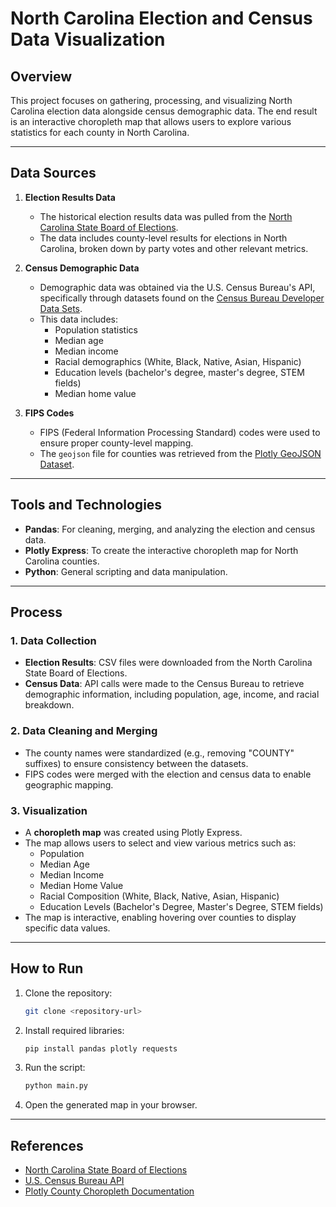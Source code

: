 # North Carolina Election and Census Data Visualization

## Overview
This project focuses on gathering, processing, and visualizing North Carolina election data alongside census demographic data. The end result is an interactive choropleth map that allows users to explore various statistics for each county in North Carolina.

---

## Data Sources
1. **Election Results Data**
   - The historical election results data was pulled from the [North Carolina State Board of Elections](https://www.ncsbe.gov/results-data/election-results/historical-election-results-data#by-precinct).
   - The data includes county-level results for elections in North Carolina, broken down by party votes and other relevant metrics.

2. **Census Demographic Data**
   - Demographic data was obtained via the U.S. Census Bureau's API, specifically through datasets found on the [Census Bureau Developer Data Sets](https://www.census.gov/data/developers/data-sets.html).
   - This data includes:
     - Population statistics
     - Median age
     - Median income
     - Racial demographics (White, Black, Native, Asian, Hispanic)
     - Education levels (bachelor's degree, master's degree, STEM fields)
     - Median home value

3. **FIPS Codes**
   - FIPS (Federal Information Processing Standard) codes were used to ensure proper county-level mapping.
   - The `geojson` file for counties was retrieved from the [Plotly GeoJSON Dataset](https://plotly.com/python/county-choropleth/).

---

## Tools and Technologies
- **Pandas**: For cleaning, merging, and analyzing the election and census data.
- **Plotly Express**: To create the interactive choropleth map for North Carolina counties.
- **Python**: General scripting and data manipulation.

---

## Process
### 1. Data Collection
- **Election Results**: CSV files were downloaded from the North Carolina State Board of Elections.
- **Census Data**: API calls were made to the Census Bureau to retrieve demographic information, including population, age, income, and racial breakdown.

### 2. Data Cleaning and Merging
- The county names were standardized (e.g., removing "COUNTY" suffixes) to ensure consistency between the datasets.
- FIPS codes were merged with the election and census data to enable geographic mapping.

### 3. Visualization
- A **choropleth map** was created using Plotly Express.
- The map allows users to select and view various metrics such as:
  - Population
  - Median Age
  - Median Income
  - Median Home Value
  - Racial Composition (White, Black, Native, Asian, Hispanic)
  - Education Levels (Bachelor's Degree, Master's Degree, STEM fields)
- The map is interactive, enabling hovering over counties to display specific data values.

---

## How to Run
1. Clone the repository:
   ```bash
   git clone <repository-url>
   ```
2. Install required libraries:
   ```bash
   pip install pandas plotly requests
   ```
3. Run the script:
   ```bash
   python main.py
   ```

4. Open the generated map in your browser.

---

## References
- [North Carolina State Board of Elections](https://www.ncsbe.gov/results-data/election-results/historical-election-results-data#by-precinct)
- [U.S. Census Bureau API](https://www.census.gov/data/developers/data-sets.html)
- [Plotly County Choropleth Documentation](https://plotly.com/python/county-choropleth/)
